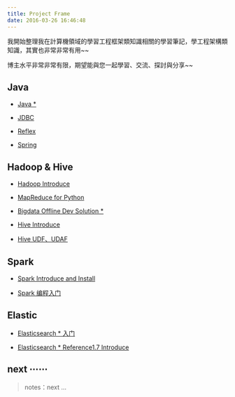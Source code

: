 ```yaml
---
title: Project Frame
date: 2016-03-26 16:46:48
---
```


我開始整理我在計算機領域的學習工程框架類知識相關的學習筆記，學工程架構類知識，其實也非常非常有用~~

博主水平非常非常有限，期望能與您一起學習、交流、探討與分享~~

## Java

- [Java *][j1]

- [JDBC][0]

- [Reflex][0]

- [Spring][0]

[j1]: /java_language

## Hadoop & Hive

- [Hadoop Introduce][0]

- [MapReduce for Python][0]

- [Bigdata Offline Dev Solution *][0]

- [Hive Introduce][0]

- [Hive UDF、UDAF][0]

[hive1]: /2016/02/15/hadoop-hive-brief/
[hive1_for_github]: https://github.com/blair101/bigdata/tree/master/hive/hive-dev-demo

## Spark

- [Spark Introduce and Install][spark1]

- [Spark 编程入门][spark2]

[spark1]: /2016/02/01/spark-introduce-and-install/
[spark2]: /2016/04/25/spark-machine-learning-p1/

## Elastic

- [Elasticsearch * 入门][elastic1]

- [Elasticsearch * Reference1.7 Introduce][elastic3]

[elastic1]: /2016/05/17/elasticsearch1-indoor/
[elastic2]: /2016/05/17/elasticsearch-install-plugins/
[elastic3]: /2016/06/04/elasticsearch-1.7-Introduce/

## next ⋯⋯

> notes：next ...

[0]: /project_frame
